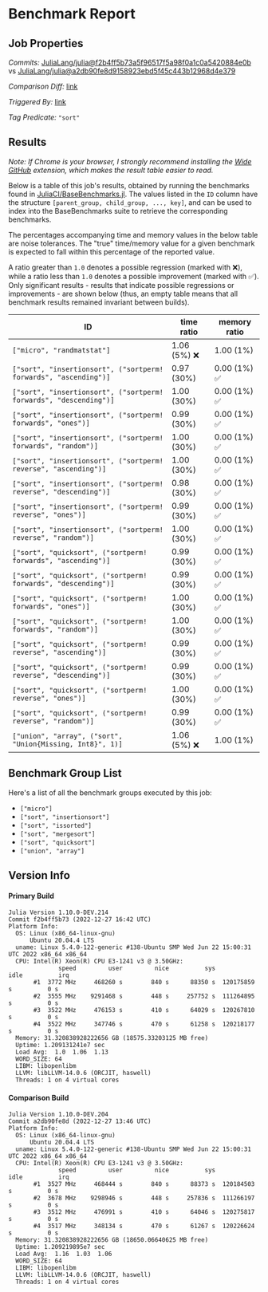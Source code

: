 # Benchmark Report

## Job Properties

*Commits:* [JuliaLang/julia@f2b4ff5b73a5f96517f5a98f0a1c0a5420884e0b](https://github.com/JuliaLang/julia/commit/f2b4ff5b73a5f96517f5a98f0a1c0a5420884e0b) vs [JuliaLang/julia@a2db90fe8d9158923ebd5f45c443b12968d4e379](https://github.com/JuliaLang/julia/commit/a2db90fe8d9158923ebd5f45c443b12968d4e379)

*Comparison Diff:* [link](https://github.com/JuliaLang/julia/compare/a2db90fe8d9158923ebd5f45c443b12968d4e379..f2b4ff5b73a5f96517f5a98f0a1c0a5420884e0b)

*Triggered By:* [link](https://github.com/JuliaLang/julia/pull/47966#issuecomment-1366090346)

*Tag Predicate:* `"sort"`

## Results

*Note: If Chrome is your browser, I strongly recommend installing the [Wide GitHub](https://chrome.google.com/webstore/detail/wide-github/kaalofacklcidaampbokdplbklpeldpj?hl=en)
extension, which makes the result table easier to read.*

Below is a table of this job's results, obtained by running the benchmarks found in
[JuliaCI/BaseBenchmarks.jl](https://github.com/JuliaCI/BaseBenchmarks.jl). The values
listed in the `ID` column have the structure `[parent_group, child_group, ..., key]`,
and can be used to index into the BaseBenchmarks suite to retrieve the corresponding
benchmarks.

The percentages accompanying time and memory values in the below table are noise tolerances. The "true"
time/memory value for a given benchmark is expected to fall within this percentage of the reported value.

A ratio greater than `1.0` denotes a possible regression (marked with :x:), while a ratio less
than `1.0` denotes a possible improvement (marked with :white_check_mark:). Only significant results - results
that indicate possible regressions or improvements - are shown below (thus, an empty table means that all
benchmark results remained invariant between builds).

| ID | time ratio | memory ratio |
|----|------------|--------------|
| `["micro", "randmatstat"]` | 1.06 (5%) :x: | 1.00 (1%)  |
| `["sort", "insertionsort", ("sortperm! forwards", "ascending")]` | 0.97 (30%)  | 0.00 (1%) :white_check_mark: |
| `["sort", "insertionsort", ("sortperm! forwards", "descending")]` | 1.00 (30%)  | 0.00 (1%) :white_check_mark: |
| `["sort", "insertionsort", ("sortperm! forwards", "ones")]` | 0.99 (30%)  | 0.00 (1%) :white_check_mark: |
| `["sort", "insertionsort", ("sortperm! forwards", "random")]` | 1.00 (30%)  | 0.00 (1%) :white_check_mark: |
| `["sort", "insertionsort", ("sortperm! reverse", "ascending")]` | 1.00 (30%)  | 0.00 (1%) :white_check_mark: |
| `["sort", "insertionsort", ("sortperm! reverse", "descending")]` | 0.98 (30%)  | 0.00 (1%) :white_check_mark: |
| `["sort", "insertionsort", ("sortperm! reverse", "ones")]` | 0.99 (30%)  | 0.00 (1%) :white_check_mark: |
| `["sort", "insertionsort", ("sortperm! reverse", "random")]` | 1.00 (30%)  | 0.00 (1%) :white_check_mark: |
| `["sort", "quicksort", ("sortperm! forwards", "ascending")]` | 0.99 (30%)  | 0.00 (1%) :white_check_mark: |
| `["sort", "quicksort", ("sortperm! forwards", "descending")]` | 0.99 (30%)  | 0.00 (1%) :white_check_mark: |
| `["sort", "quicksort", ("sortperm! forwards", "ones")]` | 1.00 (30%)  | 0.00 (1%) :white_check_mark: |
| `["sort", "quicksort", ("sortperm! forwards", "random")]` | 1.00 (30%)  | 0.00 (1%) :white_check_mark: |
| `["sort", "quicksort", ("sortperm! reverse", "ascending")]` | 0.99 (30%)  | 0.00 (1%) :white_check_mark: |
| `["sort", "quicksort", ("sortperm! reverse", "descending")]` | 0.99 (30%)  | 0.00 (1%) :white_check_mark: |
| `["sort", "quicksort", ("sortperm! reverse", "ones")]` | 1.00 (30%)  | 0.00 (1%) :white_check_mark: |
| `["sort", "quicksort", ("sortperm! reverse", "random")]` | 0.99 (30%)  | 0.00 (1%) :white_check_mark: |
| `["union", "array", ("sort", "Union{Missing, Int8}", 1)]` | 1.06 (5%) :x: | 1.00 (1%)  |

## Benchmark Group List

Here's a list of all the benchmark groups executed by this job:

- `["micro"]`
- `["sort", "insertionsort"]`
- `["sort", "issorted"]`
- `["sort", "mergesort"]`
- `["sort", "quicksort"]`
- `["union", "array"]`

## Version Info

#### Primary Build

```
Julia Version 1.10.0-DEV.214
Commit f2b4ff5b73 (2022-12-27 16:42 UTC)
Platform Info:
  OS: Linux (x86_64-linux-gnu)
      Ubuntu 20.04.4 LTS
  uname: Linux 5.4.0-122-generic #138-Ubuntu SMP Wed Jun 22 15:00:31 UTC 2022 x86_64 x86_64
  CPU: Intel(R) Xeon(R) CPU E3-1241 v3 @ 3.50GHz: 
              speed         user         nice          sys         idle          irq
       #1  3772 MHz     468260 s        840 s      88350 s  120175859 s          0 s
       #2  3555 MHz    9291468 s        448 s     257752 s  111264895 s          0 s
       #3  3522 MHz     476153 s        410 s      64029 s  120267810 s          0 s
       #4  3522 MHz     347746 s        470 s      61258 s  120218177 s          0 s
  Memory: 31.320838928222656 GB (18575.33203125 MB free)
  Uptime: 1.209131241e7 sec
  Load Avg:  1.0  1.06  1.13
  WORD_SIZE: 64
  LIBM: libopenlibm
  LLVM: libLLVM-14.0.6 (ORCJIT, haswell)
  Threads: 1 on 4 virtual cores

```

#### Comparison Build

```
Julia Version 1.10.0-DEV.204
Commit a2db90fe8d (2022-12-27 13:46 UTC)
Platform Info:
  OS: Linux (x86_64-linux-gnu)
      Ubuntu 20.04.4 LTS
  uname: Linux 5.4.0-122-generic #138-Ubuntu SMP Wed Jun 22 15:00:31 UTC 2022 x86_64 x86_64
  CPU: Intel(R) Xeon(R) CPU E3-1241 v3 @ 3.50GHz: 
              speed         user         nice          sys         idle          irq
       #1  3527 MHz     468444 s        840 s      88373 s  120184503 s          0 s
       #2  3678 MHz    9298946 s        448 s     257836 s  111266197 s          0 s
       #3  3512 MHz     476991 s        410 s      64046 s  120275817 s          0 s
       #4  3517 MHz     348134 s        470 s      61267 s  120226624 s          0 s
  Memory: 31.320838928222656 GB (18650.06640625 MB free)
  Uptime: 1.209219895e7 sec
  Load Avg:  1.16  1.03  1.06
  WORD_SIZE: 64
  LIBM: libopenlibm
  LLVM: libLLVM-14.0.6 (ORCJIT, haswell)
  Threads: 1 on 4 virtual cores

```
